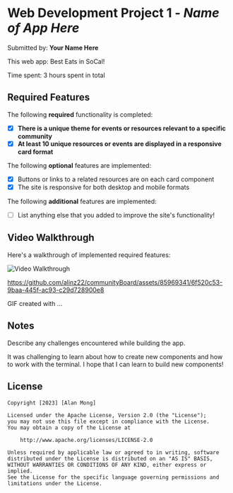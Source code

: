 # Web Development Project 1 - *Name of App Here*

Submitted by: **Your Name Here**

This web app: Best Eats in SoCal!

Time spent: 3 hours spent in total

## Required Features

The following **required** functionality is completed:

- [X] **There is a unique theme for events or resources relevant to a specific community**
- [X] **At least 10 unique resources or events are displayed in a responsive card format**

The following **optional** features are implemented:

- [X] Buttons or links to a related resources are on each card component
- [X] The site is responsive for both desktop and mobile formats

The following **additional** features are implemented:

* [ ] List anything else that you added to improve the site's functionality!

## Video Walkthrough

Here's a walkthrough of implemented required features:

<img src=' https://submissions.us-east-1.linodeobjects.com/web102/XSQodzD_.gif ' title='Video Walkthrough' width='' alt='Video Walkthrough' />


https://github.com/alinz22/communityBoard/assets/85969341/6f520c53-9baa-445f-ac93-c29d728900e8


<!-- Replace this with whatever GIF tool you used! -->
GIF created with ...  
<!-- Recommended tools:
[Kap](https://getkap.co/) for macOS
[ScreenToGif](https://www.screentogif.com/) for Windows
[peek](https://github.com/phw/peek) for Linux. -->

## Notes

Describe any challenges encountered while building the app.

It was challenging to learn about how to create new components and how to work with the terminal. I hope that I can learn to build new components!

## License

    Copyright [2023] [Alan Mong]

    Licensed under the Apache License, Version 2.0 (the "License");
    you may not use this file except in compliance with the License.
    You may obtain a copy of the License at

        http://www.apache.org/licenses/LICENSE-2.0

    Unless required by applicable law or agreed to in writing, software
    distributed under the License is distributed on an "AS IS" BASIS,
    WITHOUT WARRANTIES OR CONDITIONS OF ANY KIND, either express or implied.
    See the License for the specific language governing permissions and
    limitations under the License.
